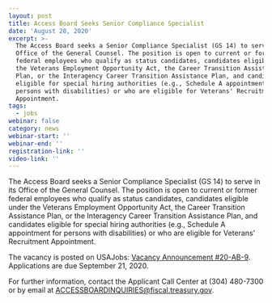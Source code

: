 ```yaml
---
layout: post
title: Access Board Seeks Senior Compliance Specialist
date: 'August 28, 2020'
excerpt: >-
  The Access Board seeks a Senior Compliance Specialist (GS 14) to serve in its
  Office of the General Counsel. The position is open to current or former
  federal employees who qualify as status candidates, candidates eligible under
  the Veterans Employment Opportunity Act, the Career Transition Assistance
  Plan, or the Interagency Career Transition Assistance Plan, and candidates
  eligible for special hiring authorities (e.g., Schedule A appointment for
  persons with disabilities) or who are eligible for Veterans' Recruitment
  Appointment.
tags:
  - jobs
webinar: false
category: news
webinar-start: ''
webinar-end: ''
registration-link: ''
video-link: ''
---
```

The Access Board seeks a Senior Compliance Specialist (GS 14) to serve in its Office of the General Counsel. The position is open to current or former federal employees who qualify as status candidates, candidates eligible under the Veterans Employment Opportunity Act, the Career Transition Assistance Plan, or the Interagency Career Transition Assistance Plan, and candidates eligible for special hiring authorities (e.g., Schedule A appointment for persons with disabilities) or who are eligible for Veterans' Recruitment Appointment.

The vacancy is posted on USAJobs: [Vacancy Announcement #20-AB-9](https://www.usajobs.gov/GetJob/ViewDetails/577369800). Applications are due September 21, 2020.

For further information, contact the Applicant Call Center at (304) 480-7300 or by email at[](mailto:ACCESSBOARDINQUIRIES@fiscal.treasury.gov.) [ACCESSBOARDINQUIRIES@fiscal.treasury.gov](mailto:ACCESSBOARDINQUIRIES@fiscal.treasury.gov).
